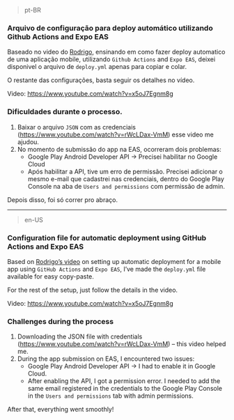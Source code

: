 > pt-BR

### Arquivo de configuração para deploy automático utilizando Github Actions and Expo EAS

Baseado no video do [Rodrigo](https://github.com/orodrigogo/), ensinando em como fazer deploy automatico de uma aplicação mobile, utilizando `Github Actions` and `Expo EAS`, deixei disponivel o arquivo de `deploy.yml` apenas para copiar e colar.

O restante das configurações, basta seguir os detalhes no vídeo.

Video: https://www.youtube.com/watch?v=x5oJ7Egnm8g

### Dificuldades durante o processo.

1. Baixar o arquivo `JSON` com as credenciais (https://www.youtube.com/watch?v=rWcLDax-VmM) esse video me ajudou.
2. No momento de submissão do app na EAS, ocorreram dois problemas:
   - Google Play Android Developer API -> Precisei habilitar no Google Cloud
   - Após habilitar a API, tive um erro de permissão. Precisei adicionar o mesmo e-mail que cadastrei nas credenciais, dentro do Google Play Console na aba de `Users and permissions` com permissão de admin.
  
Depois disso, foi só correr pro abraço.

----

> en-US

### Configuration file for automatic deployment using GitHub Actions and Expo EAS

Based on [Rodrigo’s video](https://github.com/orodrigogo/) on setting up automatic deployment for a mobile app using `GitHub Actions` and `Expo EAS`, I’ve made the `deploy.yml` file available for easy copy-paste.

For the rest of the setup, just follow the details in the video.

Video: https://www.youtube.com/watch?v=x5oJ7Egnm8g

### Challenges during the process

1. Downloading the JSON file with credentials (https://www.youtube.com/watch?v=rWcLDax-VmM) – this video helped me.
2. During the app submission on EAS, I encountered two issues:
   - Google Play Android Developer API -> I had to enable it in Google Cloud.
   - After enabling the API, I got a permission error. I needed to add the same email registered in the credentials to the Google Play Console in the `Users and permissions` tab with admin permissions.

After that, everything went smoothly!
